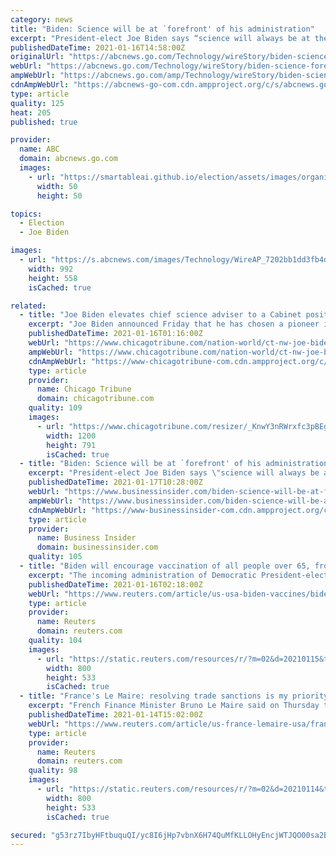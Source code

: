 ```yaml
---
category: news
title: "Biden: Science will be at `forefront' of his administration"
excerpt: "President-elect Joe Biden says “science will always be at the forefront of my administration,” and he's elevating the post of science adviser to Cabinet level, a White House first"
publishedDateTime: 2021-01-16T14:58:00Z
originalUrl: "https://abcnews.go.com/Technology/wireStory/biden-science-forefront-administration-75295060"
webUrl: "https://abcnews.go.com/Technology/wireStory/biden-science-forefront-administration-75295060"
ampWebUrl: "https://abcnews.go.com/amp/Technology/wireStory/biden-science-forefront-administration-75295060"
cdnAmpWebUrl: "https://abcnews-go-com.cdn.ampproject.org/c/s/abcnews.go.com/amp/Technology/wireStory/biden-science-forefront-administration-75295060"
type: article
quality: 125
heat: 205
published: true

provider:
  name: ABC
  domain: abcnews.go.com
  images:
    - url: "https://smartableai.github.io/election/assets/images/organizations/abcnews.go.com-50x50.jpg"
      width: 50
      height: 50

topics:
  - Election
  - Joe Biden

images:
  - url: "https://s.abcnews.com/images/Technology/WireAP_7202bb1dd3fb4d92b9cf5bf27cee5bf3_16x9_992.jpg"
    width: 992
    height: 558
    isCached: true

related:
  - title: "Joe Biden elevates chief science adviser to a Cabinet position, picks human genome pioneer for the post"
    excerpt: "Joe Biden announced Friday that he has chosen a pioneer in mapping the human genome — the so-called “book of life” — to be his chief science adviser."
    publishedDateTime: 2021-01-16T01:16:00Z
    webUrl: "https://www.chicagotribune.com/nation-world/ct-nw-joe-biden-science-adviser-cabinet-post-20210115-jdiisf4fjzdbdmf6o3igwlsdfe-story.html"
    ampWebUrl: "https://www.chicagotribune.com/nation-world/ct-nw-joe-biden-science-adviser-cabinet-post-20210115-jdiisf4fjzdbdmf6o3igwlsdfe-story.html?outputType=amp"
    cdnAmpWebUrl: "https://www-chicagotribune-com.cdn.ampproject.org/c/s/www.chicagotribune.com/nation-world/ct-nw-joe-biden-science-adviser-cabinet-post-20210115-jdiisf4fjzdbdmf6o3igwlsdfe-story.html?outputType=amp"
    type: article
    provider:
      name: Chicago Tribune
      domain: chicagotribune.com
    quality: 109
    images:
      - url: "https://www.chicagotribune.com/resizer/_KnwY3nRWrxfc3pBEgErezBucOk=/1200x0/top/cloudfront-us-east-1.images.arcpublishing.com/tronc/JVDAS7L35DO6FVFNIWKSAAR62E.aspx"
        width: 1200
        height: 791
        isCached: true
  - title: "Biden: Science will be at `forefront' of his administration"
    excerpt: "President-elect Joe Biden says \"science will always be at the forefront of my administration,” and he is elevating the post of science adviser to Cabinet level, a White House first."
    publishedDateTime: 2021-01-17T10:28:00Z
    webUrl: "https://www.businessinsider.com/biden-science-will-be-at-forefront-of-his-administration-2021-1"
    ampWebUrl: "https://www.businessinsider.com/biden-science-will-be-at-forefront-of-his-administration-2021-1?amp"
    cdnAmpWebUrl: "https://www-businessinsider-com.cdn.ampproject.org/c/s/www.businessinsider.com/biden-science-will-be-at-forefront-of-his-administration-2021-1?amp"
    type: article
    provider:
      name: Business Insider
      domain: businessinsider.com
    quality: 105
  - title: "Biden will encourage vaccination of all people over 65, frontline workers"
    excerpt: "The incoming administration of Democratic President-elect Joe Biden will seek to vaccinate all people over 65 and frontline workers, as Biden seeks to administer 100 million COVID-19 vaccines during his first 100 days in office."
    publishedDateTime: 2021-01-16T02:18:00Z
    webUrl: "https://www.reuters.com/article/us-usa-biden-vaccines/biden-will-encourage-vaccination-of-all-people-over-65-frontline-workers-idUSKBN29K2L5"
    type: article
    provider:
      name: Reuters
      domain: reuters.com
    quality: 104
    images:
      - url: "https://static.reuters.com/resources/r/?m=02&d=20210115&t=2&i=1547981882&r=LYNXMPEH0E1IO&w=800"
        width: 800
        height: 533
        isCached: true
  - title: "France's Le Maire: resolving trade sanctions is my priority for Biden administration"
    excerpt: "French Finance Minister Bruno Le Maire said on Thursday that resolving transatlantic trade sanctions were his priority for dealings with the incoming administration of U.S. President-elect Joe Biden."
    publishedDateTime: 2021-01-14T15:02:00Z
    webUrl: "https://www.reuters.com/article/us-france-lemaire-usa/frances-le-maire-resolving-trade-sanctions-is-my-priority-for-biden-administration-idUSKBN29J15Q"
    type: article
    provider:
      name: Reuters
      domain: reuters.com
    quality: 98
    images:
      - url: "https://static.reuters.com/resources/r/?m=02&d=20210114&t=2&i=1547761954&r=LYNXMPEH0D0LH&w=800"
        width: 800
        height: 533
        isCached: true

secured: "g53rz7IbyHFtbuquQI/yc8I6jHp7vbnX6H74QuMfKLLOHyEncjWTJQO00sa2BShvgN5f6f2FEbdh2Ru/q1sghE3BBbNmY8fge2Ks+oIaziRp1yfvCMPOXYoMISMHcfXneB+1v8RCpFBtzByxLy82m8+pO4I/UeamBS109QmEjkoKI1zFKgxG+nBu4BMJGMfa1852EC7yHXo1yViieIsXDZtQnlJtFcLhe5lHc5cUNMvbxNw6wCOr9g2360dfCGflA7bqiWBGlWp6H9aAvAXnjKGFuuJ+jC8fKl/AnbEQqbnYXJfs6OUBgw43yd/oJ8u2VTGClwQ9E8J1SRCmO8g54t37FzRA1KxUtcEi/nmyPto=;UzDXeFPDg+aqHrNQ8H7RNg=="
---
```


